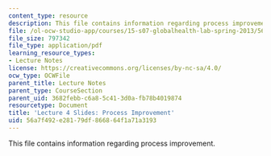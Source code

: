 ```yaml
---
content_type: resource
description: This file contains information regarding process improvement.
file: /ol-ocw-studio-app/courses/15-s07-globalhealth-lab-spring-2013/56a7f492e28179df866864f1a71a3193_MIT15_S07S13_lec4.pdf
file_size: 797342
file_type: application/pdf
learning_resource_types:
- Lecture Notes
license: https://creativecommons.org/licenses/by-nc-sa/4.0/
ocw_type: OCWFile
parent_title: Lecture Notes
parent_type: CourseSection
parent_uid: 3682febb-c6a8-5c41-3d0a-fb78b4019874
resourcetype: Document
title: 'Lecture 4 Slides: Process Improvement'
uid: 56a7f492-e281-79df-8668-64f1a71a3193
---
```

This file contains information regarding process improvement.